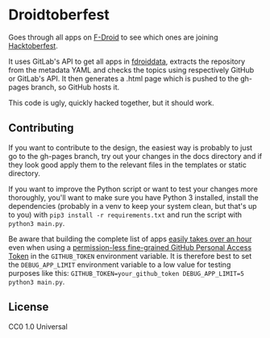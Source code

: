 # Droidtoberfest

Goes through all apps on [F-Droid](https://f-droid.org/) to see which ones are joining [Hacktoberfest](https://hacktoberfest.com/).

It uses GitLab's API to get all apps in [fdroiddata](https://gitlab.com/fdroid/fdroiddata/), extracts the repository from the metadata YAML and checks the topics using respectively GitHub or GitLab's API. It then generates a .html page which is pushed to the gh-pages branch, so GitHub hosts it.

This code is ugly, quickly hacked together, but it should work.

## Contributing

If you want to contribute to the design, the easiest way is probably to just go to the gh-pages branch, try out your changes in the docs directory and if they look good apply them to the relevant files in the templates or static directory.

If you want to improve the Python script or want to test your changes more thoroughly, you'll want to make sure you have Python 3 installed, install the dependencies (probably in a venv to keep your system clean, but that's up to you) with `pip3 install -r requirements.txt` and run the script with `python3 main.py`.

Be aware that building the complete list of apps [easily takes over an hour](https://github.com/TheLastProject/Droidtoberfest/actions/workflows/build.yml) even when using a [permission-less fine-grained GitHub Personal Access Token](https://github.com/settings/tokens?type=beta) in the `GITHUB_TOKEN` environment variable. It is therefore best to set the `DEBUG_APP_LIMIT` environment variable to a low value for testing purposes like this: `GITHUB_TOKEN=your_github_token DEBUG_APP_LIMIT=5 python3 main.py`.

## License
CC0 1.0 Universal
